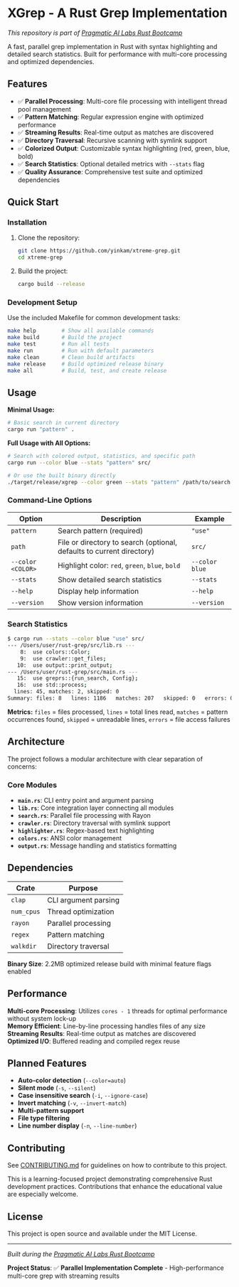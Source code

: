 # XGrep - A Rust Grep Implementation

*This repository is part of [Pragmatic AI Labs Rust Bootcamp](https://ds500.paiml.com/bootcamps/rust)*

A fast, parallel grep implementation in Rust with syntax highlighting and detailed search statistics. Built for performance with multi-core processing and optimized dependencies.

## Features

- ✅ **Parallel Processing**: Multi-core file processing with intelligent thread pool management
- ✅ **Pattern Matching**: Regular expression engine with optimized performance
- ✅ **Streaming Results**: Real-time output as matches are discovered
- ✅ **Directory Traversal**: Recursive scanning with symlink support
- ✅ **Colorized Output**: Customizable syntax highlighting (red, green, blue, bold)
- ✅ **Search Statistics**: Optional detailed metrics with `--stats` flag
- ✅ **Quality Assurance**: Comprehensive test suite and optimized dependencies

## Quick Start

### Installation

1. Clone the repository:

   ```bash
   git clone https://github.com/yinkam/xtreme-grep.git
   cd xtreme-grep
   ```

2. Build the project:

   ```bash
   cargo build --release
   ```

### Development Setup

Use the included Makefile for common development tasks:

```bash
make help        # Show all available commands
make build       # Build the project
make test        # Run all tests
make run         # Run with default parameters
make clean       # Clean build artifacts
make release     # Build optimized release binary
make all         # Build, test, and create release
```

## Usage

**Minimal Usage:**

```bash
# Basic search in current directory
cargo run "pattern" .
```

**Full Usage with All Options:**

```bash
# Search with colored output, statistics, and specific path
cargo run --color blue --stats "pattern" src/

# Or use the built binary directly
./target/release/xgrep --color green --stats "pattern" /path/to/search
```

### Command-Line Options

| Option | Description | Example |
|--------|-------------|---------|
| `pattern` | Search pattern (required) | `"use"` |
| `path` | File or directory to search (optional, defaults to current directory) | `src/` |
| `--color <COLOR>` | Highlight color: `red`, `green`, `blue`, `bold` | `--color blue` |
| `--stats` | Show detailed search statistics | `--stats` |
| `--help` | Display help information | `--help` |
| `--version` | Show version information | `--version` |

### Search Statistics

```bash
$ cargo run --stats --color blue "use" src/
--- /Users/user/rust-grep/src/lib.rs ---
    8:  use colors::Color;
    9:  use crawler::get_files;
   10:  use output::print_output;
--- /Users/user/rust-grep/src/main.rs ---
   15:  use greprs::{run_search, Config};
   16:  use std::process;
  lines: 45, matches: 2, skipped: 0
Summary: files: 8   lines: 1186   matches: 207   skipped: 0   errors: 0
```

**Metrics:** `files` = files processed, `lines` = total lines read, `matches` = pattern occurrences found, `skipped` = unreadable lines, `errors` = file access failures

## Architecture

The project follows a modular architecture with clear separation of concerns:

### Core Modules

- **`main.rs`**: CLI entry point and argument parsing
- **`lib.rs`**: Core integration layer connecting all modules  
- **`search.rs`**: Parallel file processing with Rayon
- **`crawler.rs`**: Directory traversal with symlink support
- **`highlighter.rs`**: Regex-based text highlighting
- **`colors.rs`**: ANSI color management
- **`output.rs`**: Message handling and statistics formatting

## Dependencies

| Crate | Purpose |
|-------|---------|
| `clap` | CLI argument parsing |
| `num_cpus` | Thread optimization |
| `rayon` | Parallel processing |
| `regex` | Pattern matching |
| `walkdir` | Directory traversal |

**Binary Size**: 2.2MB optimized release build with minimal feature flags enabled

## Performance

**Multi-core Processing**: Utilizes `cores - 1` threads for optimal performance without system lock-up  
**Memory Efficient**: Line-by-line processing handles files of any size  
**Streaming Results**: Real-time output as matches are discovered  
**Optimized I/O**: Buffered reading and compiled regex reuse

## Planned Features

- **Auto-color detection** (`--color=auto`)
- **Silent mode** (`-s`, `--silent`)
- **Case insensitive search** (`-i`, `--ignore-case`)
- **Invert matching** (`-v`, `--invert-match`)
- **Multi-pattern support**
- **File type filtering**
- **Line number display** (`-n`, `--line-number`)

## Contributing

See [CONTRIBUTING.md](CONTRIBUTING.md) for guidelines on how to contribute to this project.

This is a learning-focused project demonstrating comprehensive Rust development practices. Contributions that enhance the educational value are especially welcome.

## License

This project is open source and available under the MIT License.

---

*Built during the [Pragmatic AI Labs Rust Bootcamp](https://github.com/paiml/ds500-rust-bootcamp)*

**Project Status**: ✅ **Parallel Implementation Complete** - High-performance multi-core grep with streaming results
